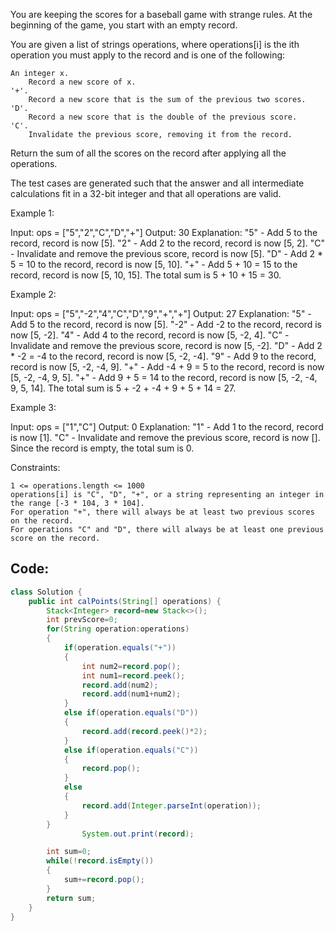 You are keeping the scores for a baseball game with strange rules. At the beginning of the game, you start with an empty record.

You are given a list of strings operations, where operations[i] is the ith operation you must apply to the record and is one of the following:

    An integer x.
        Record a new score of x.
    '+'.
        Record a new score that is the sum of the previous two scores.
    'D'.
        Record a new score that is the double of the previous score.
    'C'.
        Invalidate the previous score, removing it from the record.

Return the sum of all the scores on the record after applying all the operations.

The test cases are generated such that the answer and all intermediate calculations fit in a 32-bit integer and that all operations are valid.

 

Example 1:

Input: ops = ["5","2","C","D","+"]
Output: 30
Explanation:
"5" - Add 5 to the record, record is now [5].
"2" - Add 2 to the record, record is now [5, 2].
"C" - Invalidate and remove the previous score, record is now [5].
"D" - Add 2 * 5 = 10 to the record, record is now [5, 10].
"+" - Add 5 + 10 = 15 to the record, record is now [5, 10, 15].
The total sum is 5 + 10 + 15 = 30.

Example 2:

Input: ops = ["5","-2","4","C","D","9","+","+"]
Output: 27
Explanation:
"5" - Add 5 to the record, record is now [5].
"-2" - Add -2 to the record, record is now [5, -2].
"4" - Add 4 to the record, record is now [5, -2, 4].
"C" - Invalidate and remove the previous score, record is now [5, -2].
"D" - Add 2 * -2 = -4 to the record, record is now [5, -2, -4].
"9" - Add 9 to the record, record is now [5, -2, -4, 9].
"+" - Add -4 + 9 = 5 to the record, record is now [5, -2, -4, 9, 5].
"+" - Add 9 + 5 = 14 to the record, record is now [5, -2, -4, 9, 5, 14].
The total sum is 5 + -2 + -4 + 9 + 5 + 14 = 27.

Example 3:

Input: ops = ["1","C"]
Output: 0
Explanation:
"1" - Add 1 to the record, record is now [1].
"C" - Invalidate and remove the previous score, record is now [].
Since the record is empty, the total sum is 0.

 

Constraints:

    1 <= operations.length <= 1000
    operations[i] is "C", "D", "+", or a string representing an integer in the range [-3 * 104, 3 * 104].
    For operation "+", there will always be at least two previous scores on the record.
    For operations "C" and "D", there will always be at least one previous score on the record.
## Code:
``` java
class Solution {
    public int calPoints(String[] operations) {
        Stack<Integer> record=new Stack<>();
        int prevScore=0;
        for(String operation:operations)
        {
            if(operation.equals("+"))
            {
                int num2=record.pop();
                int num1=record.peek();
                record.add(num2);
                record.add(num1+num2);
            }
            else if(operation.equals("D"))
            {
                record.add(record.peek()*2);
            }
            else if(operation.equals("C"))
            {
                record.pop();
            }
            else
            {
                record.add(Integer.parseInt(operation));
            }
        }
                System.out.print(record);

        int sum=0;
        while(!record.isEmpty())
        {
            sum+=record.pop();
        }
        return sum;
    }
}
```
